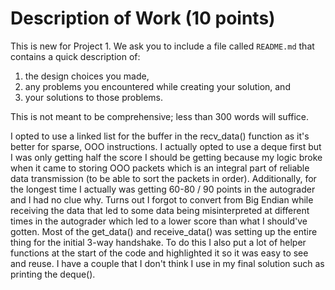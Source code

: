 # Description of Work (10 points)

This is new for Project 1. We ask you to include a file called `README.md` that contains a quick description of:

1. the design choices you made,
2. any problems you encountered while creating your solution, and
3. your solutions to those problems.

This is not meant to be comprehensive; less than 300 words will suffice.

I opted to use a linked list for the buffer in the recv_data() function as it's better for sparse, OOO instructions. I actually opted to use a deque first but I was only getting half the score I should be getting because my logic broke when it came to storing OOO packets which is an integral part of reliable data transmission (to be able to sort the packets in order). Additionally, for the longest time I actually was getting 60-80 / 90 points in the autograder and I had no clue why. Turns out I forgot to convert from Big Endian while receiving the data that led to some data being misinterpreted at different times in the autograder which led to a lower score than what I should've gotten. Most of the get_data() and receive_data() was setting up the entire thing for the initial 3-way handshake. To do this I also put a lot of helper functions at the start of the code and highlighted it so it was easy to see and reuse. I have a couple that I don't think I use in my final solution such as printing the deque(). 